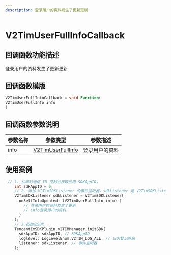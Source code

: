 ```yaml
---
description: 登录用户的资料发生了更新更新
---
```


# V2TimUserFullInfoCallback

## 回调函数功能描述

登录用户的资料发生了更新更新

## 回调函数模版

```dart
V2TimUserFullInfoCallback = void Function(
V2TimUserFullInfo info
)
```

## 回调函数参数说明

| 参数名称 | 参数类型                                                                   | 参数描述    |
| ---- | ---------------------------------------------------------------------- | ------- |
| info | [V2TimUserFullInfo](../../api/guan-jian-lei/user/v2timuserfullinfo.md) | 登录用户的资料 |

## 使用案例

```dart
 // 1. 从即时通信 IM 控制台获取应用 SDKAppID。
    int sdkAppID = 0;
    // 2. 添加 V2TimSDKListener 的事件监听器，sdkListener 是 V2TimSDKListener 的实现类
    V2TimSDKListener sdkListener = V2TimSDKListener(
      onSelfInfoUpdated: (V2TimUserFullInfo info) {
        // 登录用户的资料发生了更新
        // info登录用户的资料
      }
    );
    // 3.初始化SDK
    TencentImSDKPlugin.v2TIMManager.initSDK(
      sdkAppID: sdkAppID, // SDKAppID
      loglevel: LogLevelEnum.V2TIM_LOG_ALL, // 日志登记等级
      listener: sdkListener, // 事件监听器
    );

```

